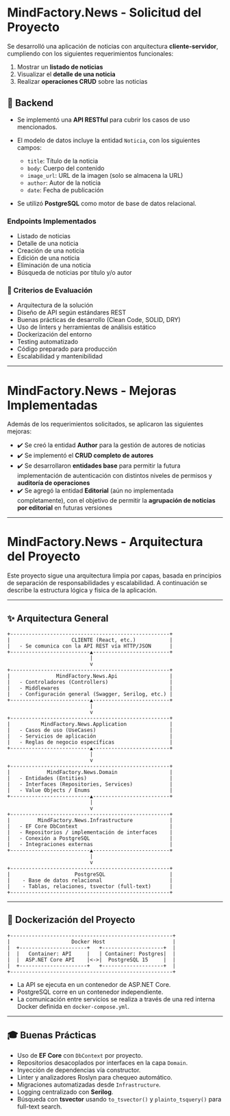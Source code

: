 # MindFactory.News - Solicitud del Proyecto

Se desarrolló una aplicación de noticias con arquitectura **cliente-servidor**, cumpliendo con los siguientes requerimientos funcionales:

1. Mostrar un **listado de noticias**
2. Visualizar el **detalle de una noticia**
3. Realizar **operaciones CRUD** sobre las noticias

## 🔧 Backend

* Se implementó una **API RESTful** para cubrir los casos de uso mencionados.
* El modelo de datos incluye la entidad `Noticia`, con los siguientes campos:

  * `title`: Título de la noticia
  * `body`: Cuerpo del contenido
  * `image_url`: URL de la imagen (solo se almacena la URL)
  * `author`: Autor de la noticia
  * `date`: Fecha de publicación
* Se utilizó **PostgreSQL** como motor de base de datos relacional.

### Endpoints Implementados

* Listado de noticias
* Detalle de una noticia
* Creación de una noticia
* Edición de una noticia
* Eliminación de una noticia
* Búsqueda de noticias por título y/o autor

### 📌 Criterios de Evaluación

* Arquitectura de la solución
* Diseño de API según estándares REST
* Buenas prácticas de desarrollo (Clean Code, SOLID, DRY)
* Uso de linters y herramientas de análisis estático
* Dockerización del entorno
* Testing automatizado
* Código preparado para producción
* Escalabilidad y mantenibilidad

---

# MindFactory.News - Mejoras Implementadas

Además de los requerimientos solicitados, se aplicaron las siguientes mejoras:

* ✔️ Se creó la entidad **Author** para la gestión de autores de noticias
* ✔️ Se implementó el **CRUD completo de autores**
* ✔️ Se desarrollaron **entidades base** para permitir la futura implementación de autenticación con distintos niveles de permisos y **auditoría de operaciones**
* ✔️ Se agregó la entidad **Editorial** (aún no implementada completamente), con el objetivo de permitir la **agrupación de noticias por editorial** en futuras versiones

---

# MindFactory.News - Arquitectura del Proyecto

Este proyecto sigue una arquitectura limpia por capas, basada en principios de separación de responsabilidades y escalabilidad. A continuación se describe la estructura lógica y física de la aplicación.

---

## ✨ Arquitectura General

```text
+----------------------------------------------------+
|                    CLIENTE (React, etc.)           |
|   - Se comunica con la API REST vía HTTP/JSON      |
+--------------------------▲-------------------------+
                           |
                           v
+----------------------------------------------------+
|               MindFactory.News.Api                 |
|   - Controladores (Controllers)                    |
|   - Middlewares                                    |
|   - Configuración general (Swagger, Serilog, etc.) |
+--------------------------▲-------------------------+
                           |
                           v
+----------------------------------------------------+
|          MindFactory.News.Application              |
|   - Casos de uso (UseCases)                        |
|   - Servicios de aplicación                        |
|   - Reglas de negocio específicas                  |
+--------------------------▲-------------------------+
                           |
                           v
+----------------------------------------------------+
|            MindFactory.News.Domain                 |
|   - Entidades (Entities)                           |
|   - Interfaces (Repositories, Services)            |
|   - Value Objects / Enums                          |
+--------------------------▲-------------------------+
                           |
                           v
+----------------------------------------------------+
|         MindFactory.News.Infrastructure            |
|   - EF Core DbContext                              |
|   - Repositorios / implementación de interfaces    |
|   - Conexión a PostgreSQL                          |
|   - Integraciones externas                         |
+--------------------------▲-------------------------+
                           |
                           v
+----------------------------------------------------+
|                     PostgreSQL                     |
|    - Base de datos relacional                      |
|    - Tablas, relaciones, tsvector (full-text)      |
+----------------------------------------------------+
```

---

## 🐳 Dockerización del Proyecto

```text
+-----------------------------------------------------+
|                    Docker Host                      |
|  +----------------------+   +--------------------+  |
|  |   Container: API     |   | Container: Postgres|  |
|  |  ASP.NET Core API    |<->|  PostgreSQL 15     |  |
|  +----------------------+   +--------------------+  |
+-----------------------------------------------------+
```

* La API se ejecuta en un contenedor de ASP.NET Core.
* PostgreSQL corre en un contenedor independiente.
* La comunicación entre servicios se realiza a través de una red interna Docker definida en `docker-compose.yml`.

---

## 🎓 Buenas Prácticas

* Uso de **EF Core** con `DbContext` por proyecto.
* Repositorios desacoplados por interfaces en la capa `Domain`.
* Inyección de dependencias vía constructor.
* Linter y analizadores Roslyn para chequeo automático.
* Migraciones automatizadas desde `Infrastructure`.
* Logging centralizado con **Serilog**.
* Búsqueda con **tsvector** usando `to_tsvector()` y `plainto_tsquery()` para full-text search.

